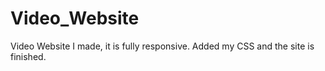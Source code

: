 # Video_Website
Video Website I made, it is fully responsive. 
Added my CSS and the site is finished.
